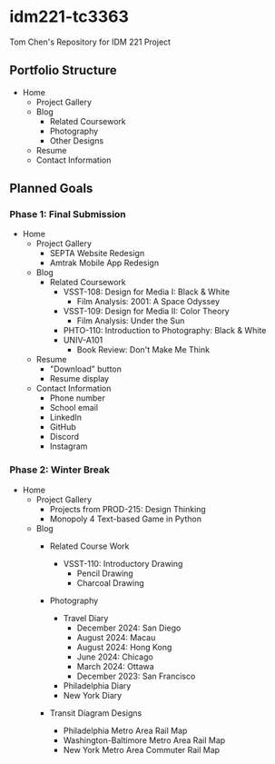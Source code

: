 # idm221-tc3363

Tom Chen's Repository for IDM 221 Project 

## Portfolio Structure 

- Home 
    - Project Gallery 
    - Blog 
        - Related Coursework 
        - Photography
        - Other Designs 
    - Resume 
    - Contact Information 

## Planned Goals 

### Phase 1: Final Submission 

- Home 
    - Project Gallery 
        - SEPTA Website Redesign
        - Amtrak Mobile App Redesign 
    - Blog 
        - Related Coursework 
            - VSST-108: Design for Media I: Black & White 
                - Film Analysis: 2001: A Space Odyssey 
            - VSST-109: Design for Media II: Color Theory 
                - Film Analysis: Under the Sun 
            - PHTO-110: Introduction to Photography: Black & White 
            - UNIV-A101 
                - Book Review: Don't Make Me Think 
    - Resume 
        - "Download" button 
        - Resume display 
    - Contact Information 
        - Phone number 
        - School email
        - LinkedIn 
        - GitHub 
        - Discord 
        - Instagram 

### Phase 2: Winter Break 

- Home 
    - Project Gallery 
        - Projects from PROD-215: Design Thinking 
        - Monopoly 4 Text-based Game in Python 
    - Blog 
        - Related Course Work 
            - VSST-110: Introductory Drawing 
                - Pencil Drawing 
                - Charcoal Drawing  
        - Photography
            - Travel Diary 
                - December 2024: San Diego 
                - August 2024: Macau 
                - August 2024: Hong Kong  
                - June 2024: Chicago 
                - March 2024: Ottawa 
                - December 2023: San Francisco
            - Philadelphia Diary 
            - New York Diary 

        - Transit Diagram Designs 
            - Philadelphia Metro Area Rail Map 
            - Washington-Baltimore Metro Area Rail Map 
            - New York Metro Area Commuter Rail Map 
